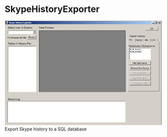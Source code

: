 SkypeHistoryExporter
====================
![SkypeHistoryExporter](/screenshots/screenshot.png "SkypeHistoryExporter")
Export Skype history to a SQL database